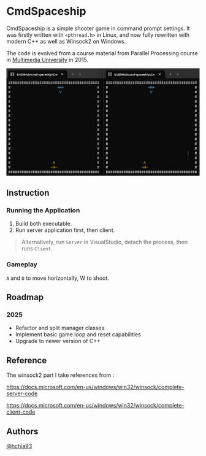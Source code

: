 # CmdSpaceship
CmdSpaceship is a simple shooter game in command prompt settings. 
It was firstly written with `<pthread.h>` in Linux, and now fully rewritten with modern C++ as well as Winsock2 on Windows.

The code is evolved from a course material from Parallel Processing course in [Multimedia University](https://www.mmu.edu.my/) in 2015.

![Watch the preview](preview.gif)

## Instruction
### Running the Application
1. Build both executable.
2. Run server application first, then client.
> Alternatively, run `Server` in VisualStudio, detach the process, then runs `Client`.

### Gameplay
`A` and `D` to move horizontally, W to shoot.

## Roadmap
### 2025
- Refactor and split manager classes. 
- Implement basic game loop and reset capabilities
- Upgrade to newer version of C++

## Reference
The winsock2 part I take references from :	

https://docs.microsoft.com/en-us/windows/win32/winsock/complete-server-code

https://docs.microsoft.com/en-us/windows/win32/winsock/complete-client-code

## Authors
[@hchia93](https://www.github.com/hchia93)
